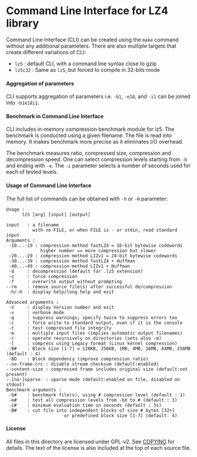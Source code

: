 Command Line Interface for LZ4 library
============================================

Command Line Interface (CLI) can be created using the `make` command without any additional parameters.
There are also multiple targets that create different variations of CLI:
- `lz5` : default CLI, with a command line syntax close to gzip
- `lz5c32` : Same as `lz5`, but forced to compile in 32-bits mode


#### Aggregation of parameters
CLI supports aggregation of parameters i.e. `-b1`, `-e18`, and `-i1` can be joined into `-b1e18i1`.



#### Benchmark in Command Line Interface
CLI includes in-memory compression benchmark module for lz5.
The benchmark is conducted using a given filename.
The file is read into memory.
It makes benchmark more precise as it eliminates I/O overhead.

The benchmark measures ratio, compressed size, compression and decompression speed.
One can select compression levels starting from `-b` and ending with `-e`.
The `-i` parameter selects a number of seconds used for each of tested levels.



#### Usage of Command Line Interface
The full list of commands can be obtained with `-h` or `-H` parameter:
```
Usage :
      lz5 [arg] [input] [output]

input   : a filename
          with no FILE, or when FILE is - or stdin, read standard input
Arguments :
 -10...-19 : compression method fastLZ4 = 16-bit bytewise codewords
             higher number == more compression but slower
 -20...-29 : compression method LIZv1 = 24-bit bytewise codewords
 -30...-39 : compression method fastLZ4 + Huffman
 -40...-49 : compression method LIZv1 + Huffman
 -d     : decompression (default for .lz5 extension)
 -z     : force compression
 -f     : overwrite output without prompting
--rm    : remove source file(s) after successful de/compression
 -h/-H  : display help/long help and exit

Advanced arguments :
 -V     : display Version number and exit
 -v     : verbose mode
 -q     : suppress warnings; specify twice to suppress errors too
 -c     : force write to standard output, even if it is the console
 -t     : test compressed file integrity
 -m     : multiple input files (implies automatic output filenames)
 -r     : operate recursively on directories (sets also -m)
 -l     : compress using Legacy format (Linux kernel compression)
 -B#    : Block size [1-7] = 128KB, 256KB, 1MB, 4MB, 16MB, 64MB, 256MB (default : 4)
 -BD    : Block dependency (improve compression ratio)
--no-frame-crc : disable stream checksum (default:enabled)
--content-size : compressed frame includes original size (default:not present)
--[no-]sparse  : sparse mode (default:enabled on file, disabled on stdout)
Benchmark arguments :
 -b#    : benchmark file(s), using # compression level (default : 1)
 -e#    : test all compression levels from -bX to # (default : 1)
 -i#    : minimum evaluation time in seconds (default : 3s)
 -B#    : cut file into independent blocks of size # bytes [32+]
                      or predefined block size [1-7] (default: 4)
```

#### License

All files in this directory are licensed under GPL-v2.
See [COPYING](COPYING) for details.
The text of the license is also included at the top of each source file.
